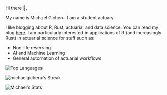 Hi there 👋,

My name is Michael Gicheru. I am a student actuary.

I like blogging about R, Rust, actuarial and data science. You can read my blog [here](https://michaelgicheru.com/). I am particularly interested in applications of R (and increasingly Rust) in actuarial science for stuff such as:

- Non-life reserving
- AI and Machine Learning
- General automation of actuarial workflows

![Top Languages](https://github-readme-stats.vercel.app/api/top-langs/?username=michaelgicheru&hide=javascript,html,css,scss,tex,ts,php&theme=default&show_icons=true&hide_border=true&layout=compact)

![michaelgicheru's Streak](https://github-readme-streak-stats.herokuapp.com/?user=michaelgicheru&theme=default&hide_border=true)

![Michael's Stats](https://github-readme-stats.vercel.app/api?username=michaelgicheru&theme=default&show_icons=true&hide_border=true&count_private=true)
